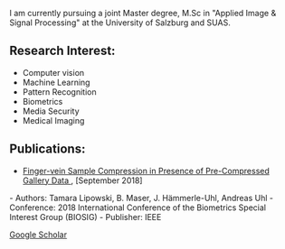 
 I am currently pursuing a joint Master degree, M.Sc in "Applied Image & Signal Processing" at the University of Salzburg and SUAS.

## Research Interest:

 - Computer vision
 - Machine Learning 
 - Pattern Recognition
 - Biometrics
 - Media Security
 - Medical Imaging

## Publications:
 
- [Finger-vein Sample Compression in Presence of Pre-Compressed Gallery Data ](https://ieeexplore.ieee.org/abstract/document/8553484/) , [September 2018]
 <p>
	- Authors: Tamara Lipowski, B. Maser, J. Hämmerle-Uhl, Andreas Uhl
	- Conference: 2018 International Conference of the Biometrics Special Interest Group (BIOSIG)
	- Publisher: IEEE
</p>

 
 
 [Google Scholar](https://scholar.google.at/citations?user=guMbN5oAAAAJ&hl=de)
 
 
 
 
 
<!---


You can use the [editor on GitHub](https://github.com/BMaser/bmaser.github.io/edit/master/README.md) to maintain and preview the content for your website in Markdown files.

Whenever you commit to this repository, GitHub Pages will run [Jekyll](https://jekyllrb.com/) to rebuild the pages in your site, from the content in your Markdown files.

### Markdown

Markdown is a lightweight and easy-to-use syntax for styling your writing. It includes conventions for






```markdown
Syntax highlighted code block

# Header 1
## Header 2
### Header 3

- Bulleted
- List

1. Numbered
2. List

**Bold** and _Italic_ and `Code` text

[Link](url) and ![Image](src)
```

For more details see [GitHub Flavored Markdown](https://guides.github.com/features/mastering-markdown/).

### Jekyll Themes

Your Pages site will use the layout and styles from the Jekyll theme you have selected in your [repository settings](https://github.com/BMaser/bmaser.github.io/settings). The name of this theme is saved in the Jekyll `_config.yml` configuration file.

### Support or Contact

Having trouble with Pages? Check out our [documentation](https://help.github.com/categories/github-pages-basics/) or [contact support](https://github.com/contact) and we’ll help you sort it out.

-->
